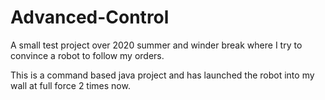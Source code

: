 # Advanced-Control
A small test project over 2020 summer and winder break where I try to convince a robot to follow my orders.

This is a command based java project and has launched the robot into my wall at full force 2 times now.

